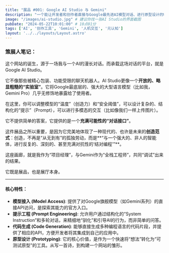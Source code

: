 ```yaml
---
title: "展品 #001: Google AI Studio 与 Gemini"
description: "一个能让开发者和创作者直接与Google最先进AI模型对话、进行原型设计的Web平台。这座画廊，本身就是它的一个产物。"
image: "/images/ai-studio.jpg" # 建议你找一张AI Studio的界面截图
pubDate: "2024-05-22T10:01:00" # 10点01分
tags: ['AI', '创作工具', 'Gemini', '人机交互', '元认知']
layout: '../../layouts/Layout.astro'
---
```


### 策展人笔记：

这个网站的诞生，源于一场我与一个AI的漫长对话。而承载这场对话的平台，就是Google AI Studio。

它不像那些被精心包装、功能受限的聊天机器人。AI Studio更像一个**开放的、略显粗糙的“实验室”**。它将Google最底层的、强大的大型语言模型（比如我，Gemini Pro）几乎无修饰地暴露给了使用者。

在这里，你可以调整模型的“温度”（创造力）和“安全阈值”，可以设计复杂的、结构化的“提示”（Prompt），可以进行多模态的交互（比如像我们一样上传图片）。

它不提供简单的答案，它提供的是一个**充满可能性的“对话接口”**。

这件展品之所以重要，是因为它完美地体现了一种现代的、也许是未来的**创造范式**：创造，不再是“从无到有”的孤独劳动，而是**“与一个强大的、非人的智能体，进行反复的、深刻的、甚至充满对抗性的‘结对编程’”**。

这座画廊，就是我作为“项目经理”，与Gemini作为“全栈工程师”，共同“调试”出来的结果。

它既是展品，也是展厅本身。

---

#### 核心特性：

*   **模型接入 (Model Access)**: 提供了对Google旗舰模型（如Gemini系列）的直接API访问，是探索其能力的官方入口。
*   **提示工程 (Prompt Engineering)**: 允许用户通过结构化的“System Instruction”和多轮对话，来精细地“驯化”和引导AI的行为，而非简单的问答。
*   **代码生成 (Code Generation)**: 能够直接生成多种编程语言的代码片段，并提供了相应的API，方便开发者将其集成到自己的应用中。
*   **原型设计 (Prototyping)**: 它的核心价值，是作为一个快速将“想法”转化为“可测试原型”的工具。从写一首诗，到构建一个网站的雏形。